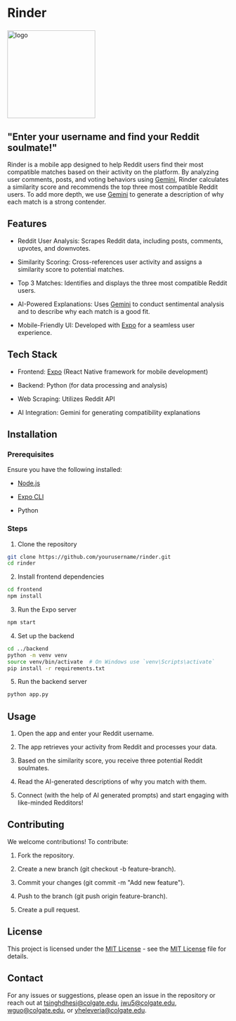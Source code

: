 ###
# Rinder
###

<img src="https://github.com/user-attachments/assets/697a3fd5-fe22-4695-8b54-bd23bbbe8181" alt="logo" width="200"/>

## "Enter your username and find your Reddit soulmate!"

Rinder is a mobile app designed to help Reddit users find their most compatible matches based on their activity on the platform. By analyzing user comments, posts, and voting behaviors using [Gemini](https://gemini.google.com/app), Rinder calculates a similarity score and recommends the top three most compatible Reddit users. To add more depth, we use [Gemini](https://gemini.google.com/app) to generate a description of why each match is a strong contender.

## Features

* Reddit User Analysis: Scrapes Reddit data, including posts, comments, upvotes, and downvotes.

* Similarity Scoring: Cross-references user activity and assigns a similarity score to potential matches.

* Top 3 Matches: Identifies and displays the three most compatible Reddit users.

* AI-Powered Explanations: Uses [Gemini](https://gemini.google.com/app) to conduct sentimental analysis and to describe why each match is a good fit.

* Mobile-Friendly UI: Developed with [Expo](https://expo.dev) for a seamless user experience.

 ## Tech Stack

* Frontend: [Expo](https://expo.dev) (React Native framework for mobile development)

* Backend: Python (for data processing and analysis)

* Web Scraping: Utilizes Reddit API

* AI Integration: Gemini for generating compatibility explanations

## Installation

### Prerequisites

Ensure you have the following installed:

* [Node.js](https://nodejs.org/en)

* [Expo CLI](https://docs.expo.dev/get-started/create-a-project/)

* Python

### Steps

1. Clone the repository

```sh
git clone https://github.com/yourusername/rinder.git
cd rinder
```

2. Install frontend dependencies

```sh
cd frontend
npm install
```

3. Run the Expo server

```sh
npm start
```

4. Set up the backend

```sh
cd ../backend
python -m venv venv
source venv/bin/activate  # On Windows use `venv\Scripts\activate`
pip install -r requirements.txt
```

5. Run the backend server

```sh
python app.py
```

## Usage

1. Open the app and enter your Reddit username.

2. The app retrieves your activity from Reddit and processes your data.

3. Based on the similarity score, you receive three potential Reddit soulmates.

4. Read the AI-generated descriptions of why you match with them.

5. Connect (with the help of AI generated prompts) and start engaging with like-minded Redditors!

## Contributing

We welcome contributions! To contribute:

1. Fork the repository.

2. Create a new branch (git checkout -b feature-branch).

3. Commit your changes (git commit -m "Add new feature").

4. Push to the branch (git push origin feature-branch).

5. Create a pull request.

## License

This project is licensed under the [MIT License](LICENSE) - see the [MIT License](LICENSE) file for details.

## Contact

For any issues or suggestions, please open an issue in the repository or reach out at tsinghdhesi@colgate.edu, jwu5@colgate.edu, wguo@colgate.edu, or yheleveria@colgate.edu.
